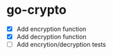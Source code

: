 # go-crypto

- [x] Add encryption function
- [x] Add decryption function
- [ ] Add encrytion/decryption tests